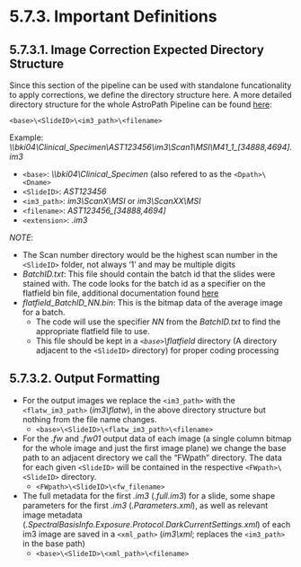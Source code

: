 # 5.7.3. Important Definitions
## 5.7.3.1. Image Correction Expected Directory Structure
Since this section of the pipeline can be used with standalone funcationality to apply corrections, we define the directory structure here. A more detailed directory structure for the whole AstroPath Pipeline can be found [here](../../../scans/docs/DirectoryOrganization.md#46-directory-organization): 
```
<base>\<SlideID>\<im3_path>\<filename>
```
Example:  *\\\\bki04\\Clinical_Specimen\\AST123456\\im3\\Scan1\\MSI\\M41\_1\_\[34888,4694\].im3*
- ```<base>```: *\\\\bki04\\Clinical_Specimen* (also refered to as the ```<Dpath>\<Dname>```
- ```<SlideID>```: *AST123456*
- ```<im3_path>```: *im3\\ScanX\\MSI* or *im3\\ScanXX\\MSI*
- ```<filename>```: *AST123456\_\[34888,4694\]*
- ```<extension>```:  *.im3* <br>

*NOTE*: 
- The Scan number directory would be the highest scan number in the ```<SlideID>``` folder, not always ‘1’ and may be multiple digits
- *BatchID.txt*: This file should contain the batch id that the slides were stained with. The code looks for the batch id as a specifier on the flatfield bin file, additional documentation found [here](../../../scans/docs/scanning/BatchIDs.md#446-batchids)
- *flatfield_BatchID_NN.bin*: This is the bitmap data of the average image for a batch. 
  - The code will use the specifier *NN* from the *BatchID.txt* to find the appropriate flatfield file to use. 
  - This file should be kept in a *```<base>```\\flatfield* directory (A directory adjacent to the ```<SlideID>``` directory) for proper coding processing

## 5.7.3.2. Output Formatting
- For the output images we replace the ```<im3_path>``` with the ```<flatw_im3_path>``` (*im3\\flatw*), in the above directory structure but nothing from the file name changes.
  - ```<base>\<SlideID>\<flatw_im3_path>\<filename>```
- For the *.fw* and *.fw01* output data of each image (a single column bitmap for the whole image and just the first image plane) we change the base path to an adjacent directory we call the “FWpath” directory. The data for each given ```<SlideID>``` will be contained in the respective ```<FWpath>\<SlideID>``` directory.
  - ```<FWpath>\<SlideID>\<fw_filename>```
- The full metadata for the first *.im3* (*.full.im3*) for a slide, some shape parameters for the first *.im3* (*.Parameters.xml*), as well as relevant image metadata (*.SpectralBasisInfo.Exposure.Protocol.DarkCurrentSettings.xml*) of each im3 image are saved in a ```<xml_path>``` (*im3\xml*; replaces the ```<im3_path>``` in the base path)
  - ```<base>\<SlideID>\<xml_path>\<filename>```
